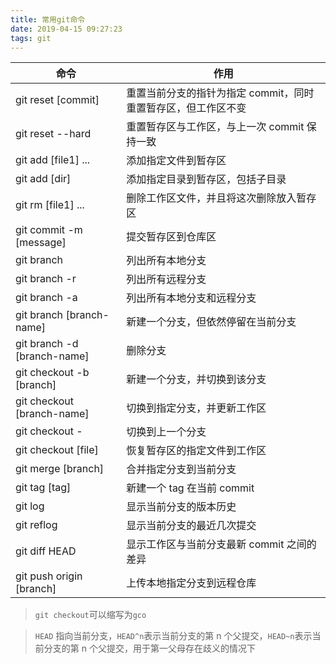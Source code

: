 ```yaml
---
title: 常用git命令
date: 2019-04-15 09:27:23
tags: git
---
```


| 命令                        | 作用                                                          |
| --------------------------- | ------------------------------------------------------------- |
| git reset [commit]          | 重置当前分支的指针为指定 commit，同时重置暂存区，但工作区不变 |
| git reset --hard            | 重置暂存区与工作区，与上一次 commit 保持一致                  |
| git add [file1] ...         | 添加指定文件到暂存区                                          |
| git add [dir]               | 添加指定目录到暂存区，包括子目录                              |
| git rm [file1] ...          | 删除工作区文件，并且将这次删除放入暂存区                      |
| git commit -m [message]     | 提交暂存区到仓库区                                            |
| git branch                  | 列出所有本地分支                                              |
| git branch -r               | 列出所有远程分支                                              |
| git branch -a               | 列出所有本地分支和远程分支                                    |
| git branch [branch-name]    | 新建一个分支，但依然停留在当前分支                            |
| git branch -d [branch-name] | 删除分支                                                      |
| git checkout -b [branch]    | 新建一个分支，并切换到该分支                                  |
| git checkout [branch-name]  | 切换到指定分支，并更新工作区                                  |
| git checkout -              | 切换到上一个分支                                              |
| git checkout [file]         | 恢复暂存区的指定文件到工作区                                  |
| git merge [branch]          | 合并指定分支到当前分支                                        |
| git tag [tag]               | 新建一个 tag 在当前 commit                                    |
| git log                     | 显示当前分支的版本历史                                        |
| git reflog                  | 显示当前分支的最近几次提交                                    |
| git diff HEAD               | 显示工作区与当前分支最新 commit 之间的差异                    |
| git push origin [branch]    | 上传本地指定分支到远程仓库                                    |

> `git checkout`可以缩写为`gco`

> `HEAD` 指向当前分支，`HEAD^n`表示当前分支的第 n 个父提交，`HEAD~n`表示当前分支的第 n 个父提交，用于第一父母存在歧义的情况下
